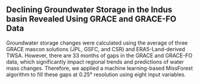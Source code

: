 ## Declining Groundwater Storage in the Indus basin Revealed Using GRACE and GRACE-FO Data 
Groundwater storage changes were calculated using the average of three GRACE mascon solutions (JPL, GSFC, and CSR) and ERA5-Land-derived TWSA. However, there are 33 months of gaps in the GRACE and GRACE-FO data, which significantly impact regional trends and predictions of water mass changes. Therefore, we applied a machine learning-based MissForest algorithm to fill these gaps at 0.25° resolution using eight input variables.
